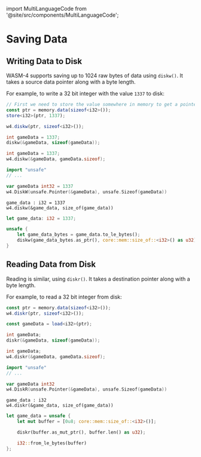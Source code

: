 import MultiLanguageCode from '@site/src/components/MultiLanguageCode';

# Saving Data

## Writing Data to Disk

WASM-4 supports saving up to 1024 raw bytes of data using `diskw()`. It takes a
source data pointer along with a byte length.

For example, to write a 32 bit integer with the value `1337` to disk:

<MultiLanguageCode>

```typescript
// First we need to store the value somewhere in memory to get a pointer
const ptr = memory.data(sizeof<i32>());
store<i32>(ptr, 1337);

w4.diskw(ptr, sizeof<i32>());
```

```c
int gameData = 1337;
diskw(&gameData, sizeof(gameData));
```

```d
int gameData = 1337;
w4.diskw(&gameData, gameData.sizeof);
```

```go
import "unsafe"
// ...

var gameData int32 = 1337
w4.DiskW(unsafe.Pointer(&gameData), unsafe.Sizeof(gameData))
```

```odin
game_data : i32 = 1337
w4.diskw(&game_data, size_of(game_data))
```

```rust
let game_data: i32 = 1337;

unsafe {
    let game_data_bytes = game_data.to_le_bytes();
    diskw(game_data_bytes.as_ptr(), core::mem::size_of::<i32>() as u32);
}
```

</MultiLanguageCode>

## Reading Data from Disk

Reading is similar, using `diskr()`. It takes a destination pointer along with
a byte length.

For example, to read a 32 bit integer from disk:

<MultiLanguageCode>

```typescript
const ptr = memory.data(sizeof<i32>());
w4.diskr(ptr, sizeof<i32>());

const gameData = load<i32>(ptr);
```

```c
int gameData;
diskr(&gameData, sizeof(gameData));
```

```d
int gameData;
w4.diskr(&gameData, gameData.sizeof);
```

```go
import "unsafe"
// ...

var gameData int32
w4.DiskR(unsafe.Pointer(&gameData), unsafe.Sizeof(gameData))
```

```odin
game_data : i32
w4.diskr(&game_data, size_of(game_data))
```

```rust
let game_data = unsafe {
    let mut buffer = [0u8; core::mem::size_of::<i32>()];

    diskr(buffer.as_mut_ptr(), buffer.len() as u32);

    i32::from_le_bytes(buffer)
};
```

</MultiLanguageCode>
